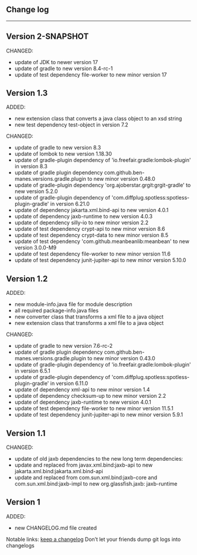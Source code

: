 ## Change log
----------------------

Version 2-SNAPSHOT
-------------

CHANGED:

- update of JDK to newer version 17
- update of gradle to new version 8.4-rc-1
- update of test dependency file-worker to new minor version 17

Version 1.3
-------------

ADDED:

- new extension class that converts a java class object to an xsd string
- new test dependency test-object in version 7.2

CHANGED:

- update of gradle to new version 8.3
- update of lombok to new version 1.18.30
- update of gradle-plugin dependency of 'io.freefair.gradle:lombok-plugin' in version 8.3
- update of gradle plugin dependency com.github.ben-manes.versions.gradle.plugin to new minor version 0.48.0
- update of gradle-plugin dependency 'org.ajoberstar.grgit:grgit-gradle' to new version 5.2.0
- update of gradle-plugin dependency of 'com.diffplug.spotless:spotless-plugin-gradle' in version 6.21.0
- update of dependency jakarta.xml.bind-api to new version 4.0.1
- update of dependency jaxb-runtime to new version 4.0.3
- update of dependency silly-io to new minor version 2.2
- update of test dependency crypt-api to new minor version 8.6
- update of test dependency crypt-data to new minor version 8.5
- update of test dependency 'com.github.meanbeanlib:meanbean' to new version 3.0.0-M9
- update of test dependency file-worker to new minor version 11.6
- update of test dependency junit-jupiter-api to new minor version 5.10.0

Version 1.2
-------------

ADDED:

- new module-info.java file for module description
- all required package-info.java files
- new converter class that transforms a xml file to a java object
- new extension class that transforms a xml file to a java object

CHANGED:

- update of gradle to new version 7.6-rc-2
- update of gradle plugin dependency com.github.ben-manes.versions.gradle.plugin to new minor version 0.43.0
- update of gradle-plugin dependency of 'io.freefair.gradle:lombok-plugin' in version 6.5.1
- update of gradle-plugin dependency of 'com.diffplug.spotless:spotless-plugin-gradle' in version 6.11.0
- update of dependency xml-api to new minor version 1.4
- update of dependency checksum-up to new minor version 2.2
- update of dependency jaxb-runtime to new version 4.0.1
- update of test dependency file-worker to new minor version 11.5.1
- update of test dependency junit-jupiter-api to new minor version 5.9.1

Version 1.1
-------------

CHANGED:

- update of old jaxb dependencies to the new long term dependencies:
- update and replaced from javax.xml.bind:jaxb-api to new jakarta.xml.bind:jakarta.xml.bind-api
- update and replaced from com.sun.xml.bind:jaxb-core and com.sun.xml.bind:jaxb-impl to new org.glassfish.jaxb:
  jaxb-runtime

Version 1
-------------

ADDED:

- new CHANGELOG.md file created

Notable links:
[keep a changelog](http://keepachangelog.com/en/1.0.0/) Don’t let your friends dump git logs into changelogs
